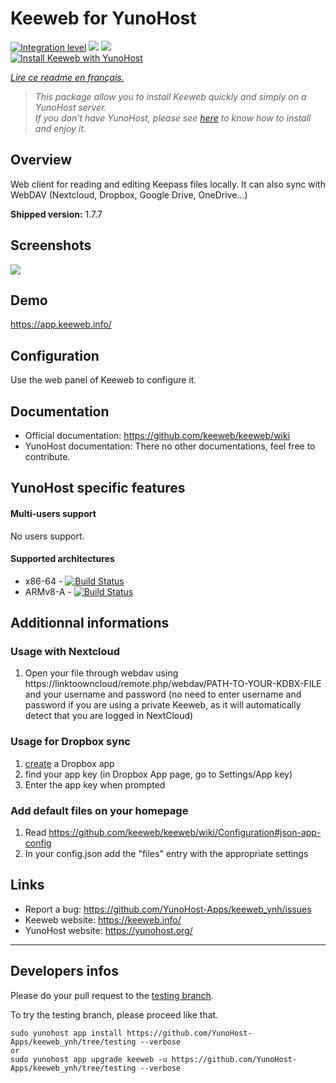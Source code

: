 # Keeweb for YunoHost

[![Integration level](https://dash.yunohost.org/integration/keeweb.svg)](https://dash.yunohost.org/appci/app/keeweb) ![](https://ci-apps.yunohost.org/ci/badges/keeweb.status.svg) ![](https://ci-apps.yunohost.org/ci/badges/keeweb.maintain.svg)  
[![Install Keeweb with YunoHost](https://install-app.yunohost.org/install-with-yunohost.svg)](https://install-app.yunohost.org/?app=keeweb)

*[Lire ce readme en français.](./README_fr.md)*

> *This package allow you to install Keeweb quickly and simply on a YunoHost server.  
If you don't have YunoHost, please see [here](https://yunohost.org/#/install) to know how to install and enjoy it.*

## Overview
Web client for reading and editing Keepass files locally. It can also sync with WebDAV (Nextcloud, Dropbox, Google Drive, OneDrive...)

**Shipped version:** 1.7.7

## Screenshots

![](https://github.com/keeweb/keeweb/blob/master/img/screenshot.png)

## Demo

https://app.keeweb.info/

## Configuration

Use the web panel of Keeweb to configure it.

## Documentation

 * Official documentation: https://github.com/keeweb/keeweb/wiki
 * YunoHost documentation: There no other documentations, feel free to contribute.

## YunoHost specific features

#### Multi-users support

No users support.

#### Supported architectures

* x86-64 - [![Build Status](https://ci-apps.yunohost.org/ci/logs/keeweb%20%28Apps%29.svg)](https://ci-apps.yunohost.org/ci/apps/keeweb/)
* ARMv8-A - [![Build Status](https://ci-apps-arm.yunohost.org/ci/logs/keeweb%20%28Apps%29.svg)](https://ci-apps-arm.yunohost.org/ci/apps/keeweb/)

## Additionnal informations

### Usage with Nextcloud
1. Open your file through webdav using https://linktoowncloud/remote.php/webdav/PATH-TO-YOUR-KDBX-FILE and your username and password (no need to enter username and password if you are using a private Keeweb, as it will automatically detect that you are logged in NextCloud)

### Usage for Dropbox sync
1. [create](https://www.dropbox.com/developers/apps/create) a Dropbox app
2. find your app key (in Dropbox App page, go to Settings/App key)
3. Enter the app key when prompted

### Add default files on your homepage
1. Read https://github.com/keeweb/keeweb/wiki/Configuration#json-app-config
2. In your config.json add the "files" entry with the appropriate settings

## Links

 * Report a bug: https://github.com/YunoHost-Apps/keeweb_ynh/issues
 * Keeweb website: https://keeweb.info/
 * YunoHost website: https://yunohost.org/

---

## Developers infos

Please do your pull request to the [testing branch](https://github.com/YunoHost-Apps/keeweb_ynh/tree/testing).

To try the testing branch, please proceed like that.
```
sudo yunohost app install https://github.com/YunoHost-Apps/keeweb_ynh/tree/testing --verbose
or
sudo yunohost app upgrade keeweb -u https://github.com/YunoHost-Apps/keeweb_ynh/tree/testing --verbose
```
